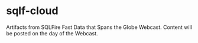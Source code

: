 sqlf-cloud
==========

Artifacts from SQLFire Fast Data that Spans the Globe Webcast.
Content will be posted on the day of the Webcast.
